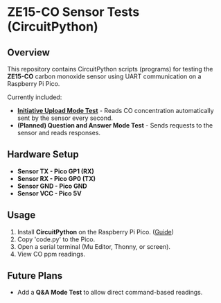 # ZE15-CO Sensor Tests (CircuitPython)

## Overview

This repository contains CircuitPython scripts (programs) for testing the **ZE15-CO** carbon monoxide sensor using UART communication on a Raspberry Pi Pico.

Currently included:
- [**Initiative Upload Mode Test**](<Initiative-Upload-Mode/code.py>) - Reads CO concentration automatically sent by the sensor every second.
- **(Planned) Question and Answer Mode Test** - Sends requests to the sensor and reads responses.

## Hardware Setup

- **Sensor TX - Pico GP1 (RX)**
- **Sensor RX - Pico GP0 (TX)**
- **Sensor GND - Pico GND**
- **Sensor VCC - Pico 5V**

## Usage

1. Install **CircuitPython** on the Raspberry Pi Pico. ([Guide](https://circuitpython.org/board/raspberry_pi_pico/))
2. Copy 'code.py' to the Pico.
3. Open a serial terminal (Mu Editor, Thonny, or screen).
4. View CO ppm readings.

## Future Plans

- Add a **Q&A Mode Test** to allow direct command-based readings.